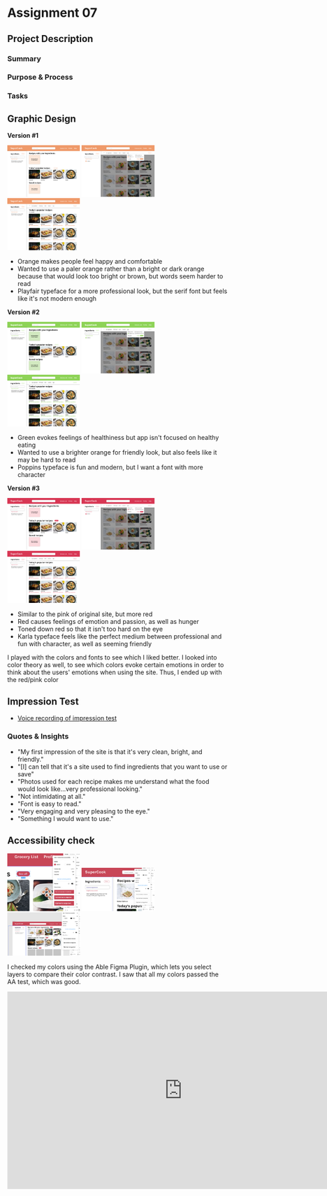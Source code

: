 # Assignment 07

## Project Description
### Summary
### Purpose & Process
### Tasks

## Graphic Design

**Version #1**

<img src="/Supercookv1-1.png" width="33%"> <img src="/Supercookv1-2.png" width="33%"> <img src="/Supercookv1-3.png" width="33%">

- Orange makes people feel happy and comfortable
- Wanted to use a paler orange rather than a bright or dark orange because that would look too bright or brown, but words seem harder to read
- Playfair typeface for a more professional look, but the serif font but feels like it's not modern enough

**Version #2**

<img src="/Supercookv2-1.png" width="33%"> <img src="/Supercookv2-2.png" width="33%"> <img src="/Supercookv2-3.png" width="33%">

- Green evokes feelings of healthiness but app isn't focused on healthy eating
- Wanted to use a brighter orange for friendly look, but also feels like it may be hard to read
- Poppins typeface is fun and modern, but I want a font with more character

**Version #3**

<img src="/Supercookv3-1.png" width="33%"> <img src="/Supercookv3-2.png" width="33%"> <img src="/Supercookv3-3.png" width="33%">

- Similar to the pink of original site, but more red
- Red causes feelings of emotion and passion, as well as hunger
- Toned down red so that it isn't too hard on the eye
- Karla typeface feels like the perfect medium between professional and fun with character, as well as seeming friendly

I played with the colors and fonts to see which I liked better. I looked into color theory as well, to see which colors evoke certain emotions in order to think about the users' emotions when using the site. Thus, I ended up with the red/pink color


## Impression Test
- [Voice recording of impression test](https://drive.google.com/file/d/15HcZ-nrOBvFgcA68gCY-Tb9Org8ImGSL/view?usp=sharing)

### Quotes & Insights
- "My first impression of the site is that it's very clean, bright, and friendly."
- "[I] can tell that it's a site used to find ingredients that you want to use or save"
- "Photos used for each recipe makes me understand what the food would look like...very professional looking."
- "Not intimidating at all."
- "Font is easy to read."
- "Very engaging and very pleasing to the eye."
- "Something I would want to use."


## Accessibility check

<img src="/SupercookAccessibility.png" width="33%"> <img src="/SupercookAcessibility-2.png" width="33%"> <img src="/SupercookAccessibility-3.png" width="33%">

I checked my colors using the Able Figma Plugin, which lets you select layers to compare their color contrast. I saw that all my colors passed the AA test, which was good.

<html>
  <head>
    <style>
      #content {
        width: 800px;
        margin: auto;
        height: 100%;
        display: flex;
        align-items: center;
      }
    </style>
  </head>
  <body>
    <div id="content">
      <iframe style="border: 1px solid rgba(0, 0, 0, 0.1);" width="800" height="450" src="https://www.figma.com/embed?embed_host=share&url=https%3A%2F%2Fwww.figma.com%2Fproto%2FOefqXNqoYFG62iZ4KS0Q0s%2FSuperCook%3Fnode-id%3D24%253A581%26scaling%3Dscale-down" allowfullscreen></iframe>
    </div>
  </body>
</html>


